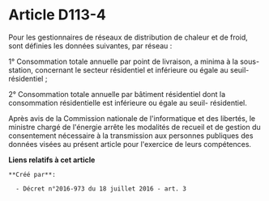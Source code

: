 # Article D113-4

Pour les gestionnaires de réseaux de distribution de chaleur et de froid, sont définies les données suivantes, par réseau : 

1° Consommation totale annuelle par point de livraison, a minima à la sous-station, concernant le secteur résidentiel et
inférieure ou égale au seuil-résidentiel ; 

2° Consommation totale annuelle par bâtiment résidentiel dont la consommation résidentielle est inférieure ou égale au seuil-
résidentiel. 

Après avis de la Commission nationale de l'informatique et des libertés, le ministre chargé de l'énergie arrête les modalités
de recueil et de gestion du consentement nécessaire à la transmission aux personnes publiques des données visées au présent
article pour l'exercice de leurs compétences.

**Liens relatifs à cet article**

	**Créé par**:

	  - Décret n°2016-973 du 18 juillet 2016 - art. 3
